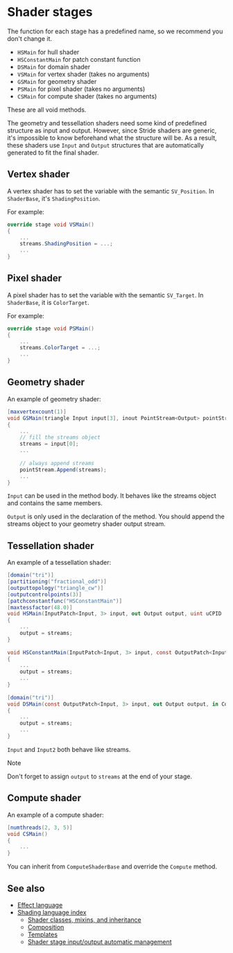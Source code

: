 # Shader stages

The function for each stage has a predefined name, so we recommend you don't change it.

- `HSMain` for hull shader
- `HSConstantMain` for patch constant function
- `DSMain` for domain shader
- `VSMain` for vertex shader (takes no arguments)
- `GSMain` for geometry shader
- `PSMain` for pixel shader (takes no arguments)
- `CSMain` for compute shader (takes no arguments)

These are all void methods.

The geometry and tessellation shaders need some kind of predefined structure as input and output. However, since Stride shaders are generic, it's impossible to know beforehand what the structure will be. As a result, these shaders use `Input` and `Output` structures that are automatically generated to fit the final shader.

## Vertex shader

A vertex shader has to set the variable with the semantic `SV_Position`. In `ShaderBase`, it's `ShadingPosition`.

For example:

```cs
override stage void VSMain()
{
	...
	streams.ShadingPosition = ...;
	...
}
```

## Pixel shader

A pixel shader has to set the variable with the semantic `SV_Target`. In `ShaderBase`, it is `ColorTarget`.

For example:

```cs
override stage void PSMain()
{
	...
	streams.ColorTarget = ...;
	...
}
```

## Geometry shader

An example of geometry shader:

```cs
[maxvertexcount(1)]
void GSMain(triangle Input input[3], inout PointStream<Output> pointStream)
{
	...
	// fill the streams object
	streams = input[0];
 	...
 
	// always append streams
	pointStream.Append(streams);
	...
}
```

`Input` can be used in the method body. It behaves like the streams object and contains the same members.

`Output` is only used in the declaration of the method. You should append the streams object to your geometry shader output stream.

## Tessellation shader

An example of a tessellation shader:

```cs
[domain("tri")]
[partitioning("fractional_odd")]
[outputtopology("triangle_cw")]
[outputcontrolpoints(3)]
[patchconstantfunc("HSConstantMain")]
[maxtessfactor(48.0)]
void HSMain(InputPatch<Input, 3> input, out Output output, uint uCPID : SV_OutputControlPointID)
{
	...
	output = streams;
}
 
void HSConstantMain(InputPatch<Input, 3> input, const OutputPatch<Input2, 3> output, out Constants constants)
{
	...
	output = streams;
	...
}
 
[domain("tri")]
void DSMain(const OutputPatch<Input, 3> input, out Output output, in Constants constants, float3 f3BarycentricCoords : SV_DomainLocation)
{
	...
	output = streams;
	...
}
```

`Input` and `Input2` both behave like streams.

> [!Note]
> Don't forget to assign `output` to `streams` at the end of your stage.

## Compute shader

An example of a compute shader:

```cs
[numthreads(2, 3, 5)]
void CSMain()
{
	...
}
```

You can inherit from `ComputeShaderBase` and override the `Compute` method.

## See also

* [Effect language](../effect-language.md)
* [Shading language index](index.md)
   - [Shader classes, mixins, and inheritance](shader-classes-mixins-and-inheritance.md)
   - [Composition](composition.md)
   - [Templates](templates.md)
   - [Shader stage input/output automatic management](automatic-shader-stage-input-output.md)